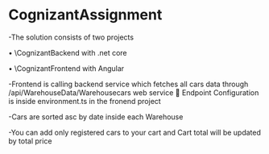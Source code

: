 # CognizantAssignment


-The solution consists of two projects

•	\CognizantBackend with .net core

•	\CognizantFrontend with Angular

-Frontend is calling backend service which fetches all cars data through /api/WarehouseData/Warehousecars  web service 
	Endpoint Configuration is inside environment.ts in the fronend project

-Cars are sorted asc by date inside each Warehouse

-You can add only registered cars to your cart and Cart total will be updated by total price
